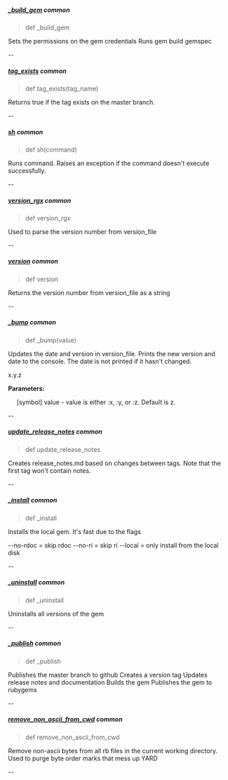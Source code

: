 ##### [_build_gem](https://github.com/appium/appium_thor/blob/5c7025a14e9a6dba1ff0f69b733983d965e9c2ee/lib/appium_thor/helpers.rb#L6) common

> def _build_gem

Sets the permissions on the gem credentials
Runs gem build gemspec

--

##### [tag_exists](https://github.com/appium/appium_thor/blob/5c7025a14e9a6dba1ff0f69b733983d965e9c2ee/lib/appium_thor/helpers.rb#L12) common

> def tag_exists(tag_name)

Returns true if the tag exists on the master branch.

--

##### [sh](https://github.com/appium/appium_thor/blob/5c7025a14e9a6dba1ff0f69b733983d965e9c2ee/lib/appium_thor/helpers.rb#L18) common

> def sh(command)

Runs command. Raises an exception if the command doesn't execute successfully.

--

##### [version_rgx](https://github.com/appium/appium_thor/blob/5c7025a14e9a6dba1ff0f69b733983d965e9c2ee/lib/appium_thor/helpers.rb#L30) common

> def version_rgx

Used to parse the version number from version_file

--

##### [version](https://github.com/appium/appium_thor/blob/5c7025a14e9a6dba1ff0f69b733983d965e9c2ee/lib/appium_thor/helpers.rb#L35) common

> def version

Returns the version number from version_file as a string

--

##### [_bump](https://github.com/appium/appium_thor/blob/5c7025a14e9a6dba1ff0f69b733983d965e9c2ee/lib/appium_thor/helpers.rb#L46) common

> def _bump(value)

Updates the date and version in version_file.
Prints the new version and date to the console.
The date is not printed if it hasn't changed.

x.y.z

__Parameters:__

&nbsp;&nbsp;&nbsp;&nbsp;&nbsp;[symbol] value - value is either :x, :y, or :z. Default is z.

--

##### [update_release_notes](https://github.com/appium/appium_thor/blob/5c7025a14e9a6dba1ff0f69b733983d965e9c2ee/lib/appium_thor/helpers.rb#L86) common

> def update_release_notes

Creates release_notes.md based on changes between tags.
Note that the first tag won't contain notes.

--

##### [_install](https://github.com/appium/appium_thor/blob/5c7025a14e9a6dba1ff0f69b733983d965e9c2ee/lib/appium_thor/helpers.rb#L150) common

> def _install

Installs the local gem. It's fast due to the flags

--no-rdoc = skip rdoc
--no-ri   = skip ri
--local   = only install from the local disk

--

##### [_uninstall](https://github.com/appium/appium_thor/blob/5c7025a14e9a6dba1ff0f69b733983d965e9c2ee/lib/appium_thor/helpers.rb#L157) common

> def _uninstall

Uninstalls all versions of the gem

--

##### [_publish](https://github.com/appium/appium_thor/blob/5c7025a14e9a6dba1ff0f69b733983d965e9c2ee/lib/appium_thor/helpers.rb#L168) common

> def _publish

Publishes the master branch to github
Creates a version tag
Updates release notes and documentation
Builds the gem
Publishes the gem to rubygems

--

##### [remove_non_ascii_from_cwd](https://github.com/appium/appium_thor/blob/5c7025a14e9a6dba1ff0f69b733983d965e9c2ee/lib/appium_thor/helpers.rb#L200) common

> def remove_non_ascii_from_cwd

Remove non-ascii bytes from all rb files in the current working directory.
Used to purge byte order marks that mess up YARD

--

